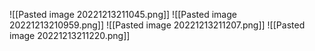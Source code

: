 ![[Pasted image 20221213211045.png]]
![[Pasted image 20221213210959.png]]
![[Pasted image 20221213211207.png]]
![[Pasted image 20221213211220.png]]